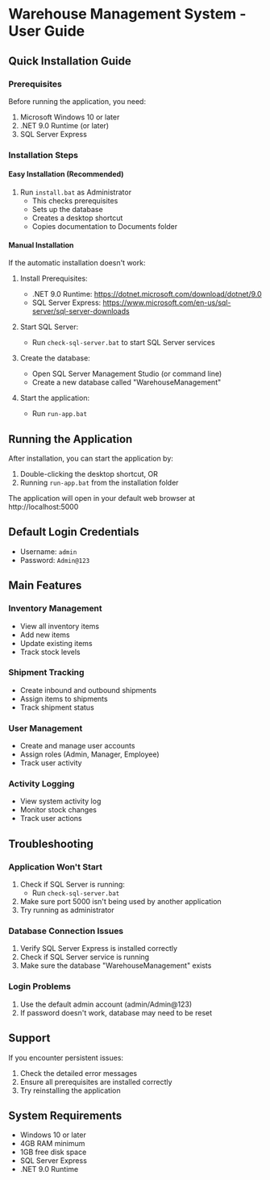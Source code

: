 # Warehouse Management System - User Guide

## Quick Installation Guide

### Prerequisites
Before running the application, you need:
1. Microsoft Windows 10 or later
2. .NET 9.0 Runtime (or later)
3. SQL Server Express

### Installation Steps

#### Easy Installation (Recommended)
1. Run `install.bat` as Administrator
   - This checks prerequisites
   - Sets up the database
   - Creates a desktop shortcut
   - Copies documentation to Documents folder

#### Manual Installation
If the automatic installation doesn't work:

1. Install Prerequisites:
   - .NET 9.0 Runtime: https://dotnet.microsoft.com/download/dotnet/9.0
   - SQL Server Express: https://www.microsoft.com/en-us/sql-server/sql-server-downloads

2. Start SQL Server:
   - Run `check-sql-server.bat` to start SQL Server services

3. Create the database:
   - Open SQL Server Management Studio (or command line)
   - Create a new database called "WarehouseManagement"

4. Start the application:
   - Run `run-app.bat`

## Running the Application

After installation, you can start the application by:
1. Double-clicking the desktop shortcut, OR
2. Running `run-app.bat` from the installation folder

The application will open in your default web browser at http://localhost:5000

## Default Login Credentials
- Username: `admin`
- Password: `Admin@123`

## Main Features

### Inventory Management
- View all inventory items
- Add new items
- Update existing items
- Track stock levels

### Shipment Tracking
- Create inbound and outbound shipments
- Assign items to shipments
- Track shipment status

### User Management
- Create and manage user accounts
- Assign roles (Admin, Manager, Employee)
- Track user activity

### Activity Logging
- View system activity log
- Monitor stock changes
- Track user actions

## Troubleshooting

### Application Won't Start
1. Check if SQL Server is running:
   - Run `check-sql-server.bat`
2. Make sure port 5000 isn't being used by another application
3. Try running as administrator

### Database Connection Issues
1. Verify SQL Server Express is installed correctly
2. Check if SQL Server service is running
3. Make sure the database "WarehouseManagement" exists

### Login Problems
1. Use the default admin account (admin/Admin@123)
2. If password doesn't work, database may need to be reset

## Support
If you encounter persistent issues:
1. Check the detailed error messages
2. Ensure all prerequisites are installed correctly
3. Try reinstalling the application

## System Requirements
- Windows 10 or later
- 4GB RAM minimum
- 1GB free disk space
- SQL Server Express
- .NET 9.0 Runtime 
